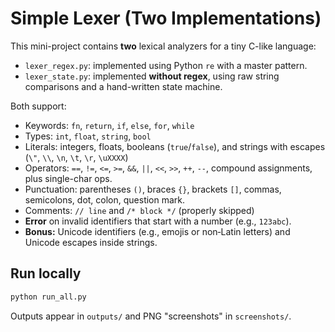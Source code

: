 # Simple Lexer (Two Implementations)

This mini-project contains **two** lexical analyzers for a tiny C-like language:

- `lexer_regex.py`: implemented using Python `re` with a master pattern.
- `lexer_state.py`: implemented **without regex**, using raw string comparisons and a hand-written state machine.

Both support:
- Keywords: `fn`, `return`, `if`, `else`, `for`, `while`
- Types: `int`, `float`, `string`, `bool`
- Literals: integers, floats, booleans (`true`/`false`), and strings with escapes (`\"`, `\\`, `\n`, `\t`, `\r`, `\uXXXX`)
- Operators: `==`, `!=`, `<=`, `>=`, `&&`, `||`, `<<`, `>>`, `++`, `--`, compound assignments, plus single-char ops.
- Punctuation: parentheses `()`, braces `{}`, brackets `[]`, commas, semicolons, dot, colon, question mark.
- Comments: `// line` and `/* block */` (properly skipped)
- **Error** on invalid identifiers that start with a number (e.g., `123abc`).
- **Bonus:** Unicode identifiers (e.g., emojis or non‑Latin letters) and Unicode escapes inside strings.

## Run locally

```bash
python run_all.py
```

Outputs appear in `outputs/` and PNG "screenshots" in `screenshots/`.
